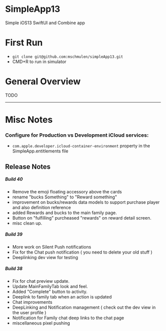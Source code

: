 SimpleApp13
====

Simple iOS13 SwiftUI and Combine app 

# First Run 

- `git clone git@github.com:mschmulen/simpleApp13.git`
- CMD+R to run in simulator

# General Overview 

TODO

--- 

# Misc Notes 

### Configure for Production vs Development iCloud services:

- `com.apple.developer.icloud-container-environment` property in the SimpleApp.entitlements file





## Release Notes


##### Build 40
- Remove the emoji floating accessory above the cards
- rename "bucks Something" to "Reward something"
- improvement on bucks/rewards data models to support purchase player and also definition reference
- added Rewards and bucks to the main family page.
- Button on "fulfilling" purcheased "rewards" on reward detail screen.
- misc clean up.


##### Build 39
- More work on Silent Push notifications 
- Fix for the Chat push notification ( you need to delete your old stuff )
- Deeplinking dev view for testing



##### Build 38

- Fix for chat preview update.
- Update MainFamilyTab look and feel.
- Added "Complete" button to activity.
- Deeplink to family tab when an action is updated
- Chat improvements
- DeepLinking and Notification management ( check out the dev view in the user profile )
- Notification for Family chat deep links to the chat page
- miscellaneous pixel pushing  

